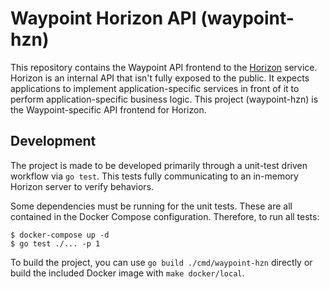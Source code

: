 # Waypoint Horizon API (waypoint-hzn)

This repository contains the Waypoint API frontend to the [Horizon](https://github.com/hashicorp/horizon)
service. Horizon is an internal API that isn't fully exposed to the public.
It expects applications to implement application-specific services in front of
it to perform application-specific business logic. This project (waypoint-hzn)
is the Waypoint-specific API frontend for Horizon.

## Development

The project is made to be developed primarily through a unit-test driven
workflow via `go test`. This tests fully communicating to an in-memory Horizon
server to verify behaviors.

Some dependencies must be running for the unit tests. These are all contained
in the Docker Compose configuration. Therefore, to run all tests:

```
$ docker-compose up -d
$ go test ./... -p 1
```

To build the project, you can use `go build ./cmd/waypoint-hzn` directly or
build the included Docker image with `make docker/local`.

